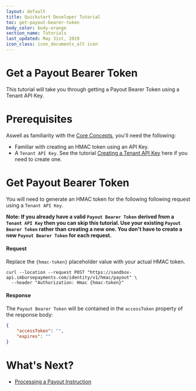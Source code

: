 ```yaml
---
layout: default
title: Quickstart Developer Tutorial
toc: get-payout-bearer-token
body_color: body-orange
section_name: Tutorials
last_updated: May 31st, 2019
icon_class: icon_documents_alt icon
---
```

# Get a Payout Bearer Token
This tutorial will take you through getting a Payout Bearer Token using a Tenant API Key.

# Prerequisites
Aswell as familiarity with the [Core Concepts](/pages/guides/core-concepts), you'll need the following:

- Familiar with creating an HMAC token using an API Key.
- A `Tenant API Key`. See the tutorial [Creating a Tenant API Key](/pages/tutorials/creating-a-tenant-security-key) here if you need to create one.

# Get Payout Bearer Token
You will need to generate an HMAC token for the following following request using a `Tenant API Key`.

**Note: If you already have a valid `Payout Bearer Token` derived from a `Tenant API Key` then you can skip this tutorial. Use your existing `Payout Bearer Token` rather than creating a new one. You don't have to create a new `Payout Bearer Token` for each request.**


#### Request
Replace the `{hmac-token}` placeholder value with your actual HMAC token.

```curl
curl --location --request POST "https://sandbox-api.imbursepayments.com/identity/v1/hmac/payout" \
  --header "Authorization: Hmac {hmac-token}"
```

#### Response
The `Payout Bearer Token` will be contained in the `accessToken` property of the response body:

```json
{
    "accessToken": "",
    "expires": ""
}
```

# What's Next?

- [Processing a Payout Instruction](/pages/tutorials/processing-a-payout-instruction)

